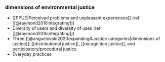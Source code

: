 

### dimensions of environmental justice

- [[PPUE|Perceived problems and unpleasant experiences]] (ref. [[@raymond2016integrating]])
- Diversity of users and diversity of uses (ref. [[@raymond2016integrating]])
- Three [[@anguelovski2020expanding#Justice categories|dimensions of justice]]: [[distributional justice]], [[recognition justice]], and participatory/procedural justice 
- Everyday practices
